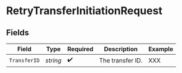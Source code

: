 # RetryTransferInitiationRequest


## Fields

| Field              | Type               | Required           | Description        | Example            |
| ------------------ | ------------------ | ------------------ | ------------------ | ------------------ |
| `TransferID`       | *string*           | :heavy_check_mark: | The transfer ID.   | XXX                |
